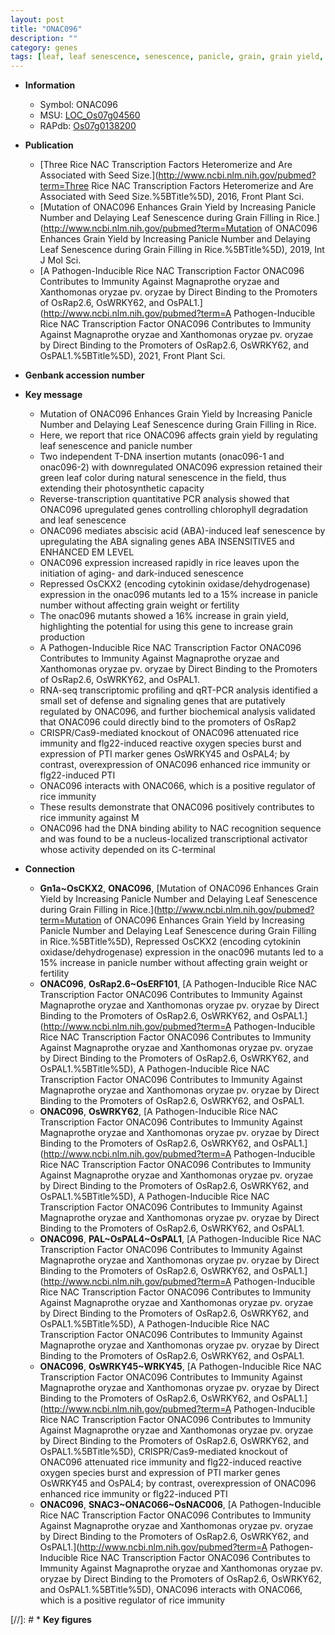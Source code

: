 ```yaml
---
layout: post
title: "ONAC096"
description: ""
category: genes
tags: [leaf, leaf senescence, senescence, panicle, grain, grain yield, yield,  ABA , cytokinin, abscisic acid, ABA, grain filling, fertility, grain weight, transcription factor, defense, immunity, reactive oxygen species, transcriptional activator]
---
```


* **Information**  
    + Symbol: ONAC096  
    + MSU: [LOC_Os07g04560](http://rice.uga.edu/cgi-bin/ORF_infopage.cgi?orf=LOC_Os07g04560)  
    + RAPdb: [Os07g0138200](https://rapdb.dna.affrc.go.jp/locus/?name=Os07g0138200)  

* **Publication**  
    + [Three Rice NAC Transcription Factors Heteromerize and Are Associated with Seed Size.](http://www.ncbi.nlm.nih.gov/pubmed?term=Three Rice NAC Transcription Factors Heteromerize and Are Associated with Seed Size.%5BTitle%5D), 2016, Front Plant Sci.
    + [Mutation of ONAC096 Enhances Grain Yield by Increasing Panicle Number and Delaying Leaf Senescence during Grain Filling in Rice.](http://www.ncbi.nlm.nih.gov/pubmed?term=Mutation of ONAC096 Enhances Grain Yield by Increasing Panicle Number and Delaying Leaf Senescence during Grain Filling in Rice.%5BTitle%5D), 2019, Int J Mol Sci.
    + [A Pathogen-Inducible Rice NAC Transcription Factor ONAC096 Contributes to Immunity Against Magnaprothe oryzae and Xanthomonas oryzae pv. oryzae by Direct Binding to the Promoters of OsRap2.6, OsWRKY62, and OsPAL1.](http://www.ncbi.nlm.nih.gov/pubmed?term=A Pathogen-Inducible Rice NAC Transcription Factor ONAC096 Contributes to Immunity Against Magnaprothe oryzae and Xanthomonas oryzae pv. oryzae by Direct Binding to the Promoters of OsRap2.6, OsWRKY62, and OsPAL1.%5BTitle%5D), 2021, Front Plant Sci.

* **Genbank accession number**  

* **Key message**  
    + Mutation of ONAC096 Enhances Grain Yield by Increasing Panicle Number and Delaying Leaf Senescence during Grain Filling in Rice.
    + Here, we report that rice ONAC096 affects grain yield by regulating leaf senescence and panicle number
    + Two independent T-DNA insertion mutants (onac096-1 and onac096-2) with downregulated ONAC096 expression retained their green leaf color during natural senescence in the field, thus extending their photosynthetic capacity
    + Reverse-transcription quantitative PCR analysis showed that ONAC096 upregulated genes controlling chlorophyll degradation and leaf senescence
    + ONAC096 mediates abscisic acid (ABA)-induced leaf senescence by upregulating the ABA signaling genes ABA INSENSITIVE5 and ENHANCED EM LEVEL
    + ONAC096 expression increased rapidly in rice leaves upon the initiation of aging- and dark-induced senescence
    + Repressed OsCKX2 (encoding cytokinin oxidase/dehydrogenase) expression in the onac096 mutants led to a 15% increase in panicle number without affecting grain weight or fertility
    + The onac096 mutants showed a 16% increase in grain yield, highlighting the potential for using this gene to increase grain production
    + A Pathogen-Inducible Rice NAC Transcription Factor ONAC096 Contributes to Immunity Against Magnaprothe oryzae and Xanthomonas oryzae pv. oryzae by Direct Binding to the Promoters of OsRap2.6, OsWRKY62, and OsPAL1.
    + RNA-seq transcriptomic profiling and qRT-PCR analysis identified a small set of defense and signaling genes that are putatively regulated by ONAC096, and further biochemical analysis validated that ONAC096 could directly bind to the promoters of OsRap2
    + CRISPR/Cas9-mediated knockout of ONAC096 attenuated rice immunity and flg22-induced reactive oxygen species burst and expression of PTI marker genes OsWRKY45 and OsPAL4; by contrast, overexpression of ONAC096 enhanced rice immunity or flg22-induced PTI
    + ONAC096 interacts with ONAC066, which is a positive regulator of rice immunity
    + These results demonstrate that ONAC096 positively contributes to rice immunity against M
    + ONAC096 had the DNA binding ability to NAC recognition sequence and was found to be a nucleus-localized transcriptional activator whose activity depended on its C-terminal

* **Connection**  
    + __Gn1a~OsCKX2__, __ONAC096__, [Mutation of ONAC096 Enhances Grain Yield by Increasing Panicle Number and Delaying Leaf Senescence during Grain Filling in Rice.](http://www.ncbi.nlm.nih.gov/pubmed?term=Mutation of ONAC096 Enhances Grain Yield by Increasing Panicle Number and Delaying Leaf Senescence during Grain Filling in Rice.%5BTitle%5D),  Repressed OsCKX2 (encoding cytokinin oxidase/dehydrogenase) expression in the onac096 mutants led to a 15% increase in panicle number without affecting grain weight or fertility
    + __ONAC096__, __OsRap2.6~OsERF101__, [A Pathogen-Inducible Rice NAC Transcription Factor ONAC096 Contributes to Immunity Against Magnaprothe oryzae and Xanthomonas oryzae pv. oryzae by Direct Binding to the Promoters of OsRap2.6, OsWRKY62, and OsPAL1.](http://www.ncbi.nlm.nih.gov/pubmed?term=A Pathogen-Inducible Rice NAC Transcription Factor ONAC096 Contributes to Immunity Against Magnaprothe oryzae and Xanthomonas oryzae pv. oryzae by Direct Binding to the Promoters of OsRap2.6, OsWRKY62, and OsPAL1.%5BTitle%5D), A Pathogen-Inducible Rice NAC Transcription Factor ONAC096 Contributes to Immunity Against Magnaprothe oryzae and Xanthomonas oryzae pv. oryzae by Direct Binding to the Promoters of OsRap2.6, OsWRKY62, and OsPAL1.
    + __ONAC096__, __OsWRKY62__, [A Pathogen-Inducible Rice NAC Transcription Factor ONAC096 Contributes to Immunity Against Magnaprothe oryzae and Xanthomonas oryzae pv. oryzae by Direct Binding to the Promoters of OsRap2.6, OsWRKY62, and OsPAL1.](http://www.ncbi.nlm.nih.gov/pubmed?term=A Pathogen-Inducible Rice NAC Transcription Factor ONAC096 Contributes to Immunity Against Magnaprothe oryzae and Xanthomonas oryzae pv. oryzae by Direct Binding to the Promoters of OsRap2.6, OsWRKY62, and OsPAL1.%5BTitle%5D), A Pathogen-Inducible Rice NAC Transcription Factor ONAC096 Contributes to Immunity Against Magnaprothe oryzae and Xanthomonas oryzae pv. oryzae by Direct Binding to the Promoters of OsRap2.6, OsWRKY62, and OsPAL1.
    + __ONAC096__, __PAL~OsPAL4~OsPAL1__, [A Pathogen-Inducible Rice NAC Transcription Factor ONAC096 Contributes to Immunity Against Magnaprothe oryzae and Xanthomonas oryzae pv. oryzae by Direct Binding to the Promoters of OsRap2.6, OsWRKY62, and OsPAL1.](http://www.ncbi.nlm.nih.gov/pubmed?term=A Pathogen-Inducible Rice NAC Transcription Factor ONAC096 Contributes to Immunity Against Magnaprothe oryzae and Xanthomonas oryzae pv. oryzae by Direct Binding to the Promoters of OsRap2.6, OsWRKY62, and OsPAL1.%5BTitle%5D), A Pathogen-Inducible Rice NAC Transcription Factor ONAC096 Contributes to Immunity Against Magnaprothe oryzae and Xanthomonas oryzae pv. oryzae by Direct Binding to the Promoters of OsRap2.6, OsWRKY62, and OsPAL1.
    + __ONAC096__, __OsWRKY45~WRKY45__, [A Pathogen-Inducible Rice NAC Transcription Factor ONAC096 Contributes to Immunity Against Magnaprothe oryzae and Xanthomonas oryzae pv. oryzae by Direct Binding to the Promoters of OsRap2.6, OsWRKY62, and OsPAL1.](http://www.ncbi.nlm.nih.gov/pubmed?term=A Pathogen-Inducible Rice NAC Transcription Factor ONAC096 Contributes to Immunity Against Magnaprothe oryzae and Xanthomonas oryzae pv. oryzae by Direct Binding to the Promoters of OsRap2.6, OsWRKY62, and OsPAL1.%5BTitle%5D),  CRISPR/Cas9-mediated knockout of ONAC096 attenuated rice immunity and flg22-induced reactive oxygen species burst and expression of PTI marker genes OsWRKY45 and OsPAL4; by contrast, overexpression of ONAC096 enhanced rice immunity or flg22-induced PTI
    + __ONAC096__, __SNAC3~ONAC066~OsNAC006__, [A Pathogen-Inducible Rice NAC Transcription Factor ONAC096 Contributes to Immunity Against Magnaprothe oryzae and Xanthomonas oryzae pv. oryzae by Direct Binding to the Promoters of OsRap2.6, OsWRKY62, and OsPAL1.](http://www.ncbi.nlm.nih.gov/pubmed?term=A Pathogen-Inducible Rice NAC Transcription Factor ONAC096 Contributes to Immunity Against Magnaprothe oryzae and Xanthomonas oryzae pv. oryzae by Direct Binding to the Promoters of OsRap2.6, OsWRKY62, and OsPAL1.%5BTitle%5D),  ONAC096 interacts with ONAC066, which is a positive regulator of rice immunity

[//]: # * **Key figures**  


